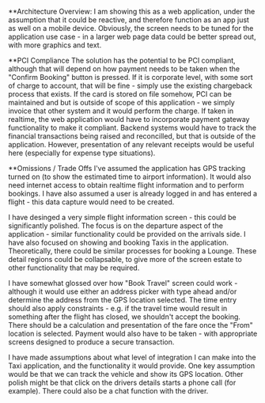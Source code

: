 **Architecture Overview:
I am showing this as a web application, under the assumption that it could be reactive, and therefore function as an app just as well on a mobile device.
Obviously, the screen needs to be tuned for the application use case - in a larger web page data could be better spread out, with more graphics and text.

**PCI Compliance
The solution has the potential to be PCI compliant, although that will depend on how payment needs to be taken when the "Confirm Booking" button is pressed.
If it is corporate level, with some sort of charge to account, that will be fine - simply use the existing chargeback process that exists.
If the card is stored on file somehow, PCI can be maintained and but is outside of scope of this application - we simply invoice that other system and it would perform the charge.
If taken in realtime, the web application would have to incorporate payment gateway functionality to make it compliant.
Backend systems would have to track the financial transactions being raised and reconcilled, but that is outside of the application.
However, presentation of any relevant  receipts would be useful here (especially for expense type situations).

**Omissions / Trade Offs
I've assumed the application has GPS tracking turned on (to show the estimated time to airport information).
It would also need internet access to obtain realtime flight information and to perform bookings.
I have also assumed a user is already logged in and has entered a flight - this data capture would need to be created.

I have desinged a very simple flight information screen - this could be significantly polished.
The focus is on the departure aspect of the application - similar functionality could be provided on the arrivals side.
I have also focused on showing and booking Taxis in the application. Theoretically, there could be similar processes for booking a Lounge.
These detail regions could be collapsable, to give more of the screen estate to other functionality that may be required.

I have somewhat glossed over how "Book Travel" screen could work - although it would use either an address picker with type ahead and/or determine the address from the GPS location selected.
The time entry should also apply constraints - e.g. if the travel time would result in something after the flight has closed, we shouldn't accept the booking.
There should be a calculation and presentation of the fare once the "From" location is selected.
Payment would also have to be taken - with appropriate screens designed to produce a secure transaction.

I have made assumptions about what level of integration I can make into the Taxi application, and the functionality it would provide.
One key assumption would be that we can track the vehicle and show its GPS location.
Other polish might be that click on the drivers details starts a phone call (for example).
There could also be a chat function with the driver.

